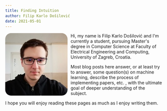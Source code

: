```yaml
---
title: Finding Intuition
author: Filip Karlo Došilović
date: 2021-05-01
---
```


<img src="static/profile-picture.jpeg"
     alt="Profile picture."
     style="float: left; margin-right: 10px; border-radius: 0.5cm" />

Hi, my name is Filip Karlo Došilović and I'm currently a student, pursuing
Master's degree in Computer Science at Faculty of Electrical Engineering and
Computing, University of Zagreb, Croatia.

Most blog posts here answer, or at least try to answer, some question(s) on
machine learning, describe the process of implementing papers, etc. , with the
ultimate goal of deeper understanding of the subject.

I hope you will enjoy reading these pages as much as I enjoy writing them.
